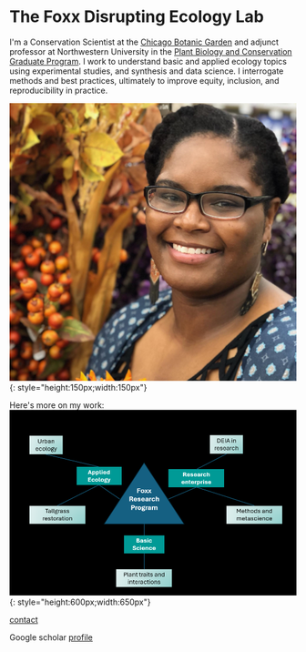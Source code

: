 # The Foxx Disrupting Ecology Lab

I'm a Conservation Scientist at the [Chicago Botanic Garden](https://www.chicagobotanic.org/research) and adjunct professor at Northwestern University in the [Plant Biology and Conservation Graduate Program](https://plantbiology.northwestern.edu/). I work to understand basic and applied ecology topics using experimental studies, and synthesis and data science. I interrogate methods and best practices, ultimately to improve equity, inclusion, and reproducibility in practice.

![](Foxx_headshot.jpg){: style="height:150px;width:150px"}

Here's more on my work: ![](Foxx_research_map.png){: style="height:600px;width:650px"}

[contact](mailto:afoxx@chicagobotanic.org)

Google scholar [profile](https://scholar.google.com/citations?user=nlWrL0YAAAAJ&hl=en)

